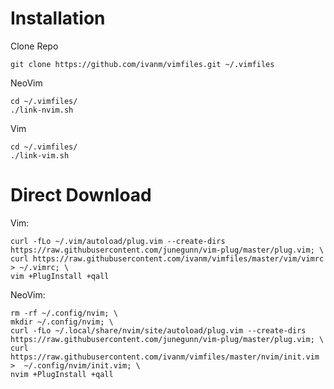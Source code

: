 Installation
========
Clone Repo
```
git clone https://github.com/ivanm/vimfiles.git ~/.vimfiles
```

NeoVim
```
cd ~/.vimfiles/
./link-nvim.sh
```

Vim
```
cd ~/.vimfiles/
./link-vim.sh
```

Direct Download
========

Vim:
```
curl -fLo ~/.vim/autoload/plug.vim --create-dirs https://raw.githubusercontent.com/junegunn/vim-plug/master/plug.vim; \
curl https://raw.githubusercontent.com/ivanm/vimfiles/master/vim/vimrc > ~/.vimrc; \
vim +PlugInstall +qall
```

NeoVim:
```
rm -rf ~/.config/nvim; \
mkdir ~/.config/nvim; \
curl -fLo ~/.local/share/nvim/site/autoload/plug.vim --create-dirs https://raw.githubusercontent.com/junegunn/vim-plug/master/plug.vim; \
curl https://raw.githubusercontent.com/ivanm/vimfiles/master/nvim/init.vim >  ~/.config/nvim/init.vim; \
nvim +PlugInstall +qall
```
